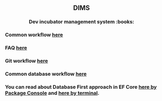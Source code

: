 <h2 align="center">DIMS</h2> 
<h3 align="center">Dev incubator management system  :books:</h3>

### Common workflow <a target="_blank" href="https://github.com/Dev-incubator/DIMS-Core.Double/wiki/Common-workflow">here</a>

### FAQ <a href="https://github.com/Dev-incubator/DIMS-Core.Double/wiki/FAQ" target="_blank">here</a>

### Git workflow <a href="https://github.com/Dev-incubator/DIMS-Core.Double/wiki/FAQ" target="_blank">here</a>

### Common database workflow <a href="https://github.com/Dev-incubator/DIMS-Core.Double/wiki/Git-workflow" target="_blank">here</a>

### You can read about Database First approach in EF Core <a href="https://www.entityframeworktutorial.net/efcore/create-model-for-existing-database-in-ef-core.aspx">here by Package Console</a> and <a target="_blank" href="https://docs.microsoft.com/en-us/ef/core/cli/dotnet#dotnet-ef-dbcontext-scaffold">here by terminal</a>.
